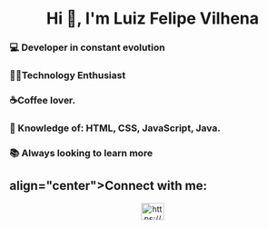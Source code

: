 <h1 align="center">Hi 👋, I'm Luiz Felipe Vilhena</h1>
  
<h3>💻 Developer in constant evolution</h3> 
<h3>🐱‍💻Technology Enthusiast</h3> 
<h3>☕Coffee lover.</h3> 
<h3>🚀 Knowledge of: HTML, CSS, JavaScript, Java.</h3>           
<h3>📚 Always looking to learn more</h3>
<h2> align="center">Connect with me:</h2>
<p align="center">
<a href="https://www.linkedin.com/in//" target="blank"><img align="center" src="https://raw.githubusercontent.com/rahuldkjain/github-profile-readme-generator/master/src/images/icons/Social/linked-in-alt.svg" alt="https://www.linkedin.com/in/andrezasantosabrantes/" height="30" width="40" /></a>
